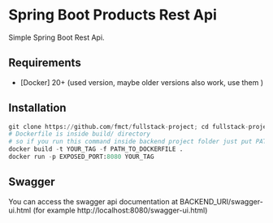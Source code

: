 # Spring Boot Products Rest Api

Simple Spring Boot Rest Api.

## Requirements

  * [Docker] 20+ (used version, maybe older versions also work, use them )

## Installation

```python
git clone https://github.com/fmct/fullstack-project; cd fullstack-project/backend
# Dockerfile is inside build/ directory
# so if you run this command inside backend project folder just put PATH_TO_DOCKERFILE as build/Dockerfile
docker build -t YOUR_TAG -f PATH_TO_DOCKERFILE .
docker run -p EXPOSED_PORT:8080 YOUR_TAG
```

## Swagger

You can access the swagger api documentation at BACKEND_URI/swagger-ui.html (for example http://localhost:8080/swagger-ui.html)



